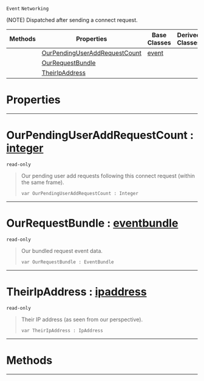  `Event` `Networking`



(NOTE) Dispatched after sending a connect request.

|Methods|Properties|Base Classes|Derived Classes|
|---|---|---|---|
| |[ OurPendingUserAddRequestCount](https://github.com/PlasmaEngine/PlasmaDocs/blob/master/code_reference/class_reference/netpeersentconnectrequest.markdown#ourpendinguseraddrequest)|[event](https://github.com/PlasmaEngine/PlasmaDocs/blob/master/code_reference/class_reference/event.markdown)| |
| |[ OurRequestBundle](https://github.com/PlasmaEngine/PlasmaDocs/blob/master/code_reference/class_reference/netpeersentconnectrequest.markdown#ourrequestbundle-plasma-en)| | |
| |[ TheirIpAddress](https://github.com/PlasmaEngine/PlasmaDocs/blob/master/code_reference/class_reference/netpeersentconnectrequest.markdown#theiripaddress-plasma-engi)| | |


 #  Properties


---  
 #  OurPendingUserAddRequestCount : [integer](https://github.com/PlasmaEngine/PlasmaDocs/blob/master/code_reference/lightning_base_types/integer.markdown)

 `read-only`

> Our pending user add requests following this connect request (within the same frame).
> ``` lang=cpp, name=Lightning
> var OurPendingUserAddRequestCount : Integer


---  
 #  OurRequestBundle : [eventbundle](https://github.com/PlasmaEngine/PlasmaDocs/blob/master/code_reference/class_reference/eventbundle.markdown)

 `read-only`

> Our bundled request event data.
> ``` lang=cpp, name=Lightning
> var OurRequestBundle : EventBundle


---  
 #  TheirIpAddress : [ipaddress](https://github.com/PlasmaEngine/PlasmaDocs/blob/master/code_reference/class_reference/ipaddress.markdown)

 `read-only`

> Their IP address (as seen from our perspective).
> ``` lang=cpp, name=Lightning
> var TheirIpAddress : IpAddress


---  
 #  Methods


---  
 

 